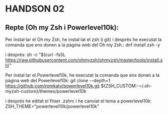 # HANDSON 02
## Repte (Oh my Zsh i Powerlevel10k): 

Per instal·lar el Oh my Zsh, he instal·lat el zsh (i git) i després he executat la comanda que ens donen a la pàgina web del Oh my Zsh.:
dnf install zsh -y

i després:
sh -c "$(curl -fsSL https://raw.githubusercontent.com/ohmyzsh/ohmyzsh/master/tools/install.sh)"

Per instal·lar el Powerlevel10k, he executat la comanda que ens donen a la pàgina web del Powerlevel10k:
git clone --depth=1 https://github.com/romkatv/powerlevel10k.git ${ZSH_CUSTOM:-~/.oh-myzsh-custom}/themes/powerlevel10k

i després he editat el fitxer .zshrc i he canviat el tema a powerlevel10k:
ZSH_THEME="powerlevel10k/powerlevel10k"